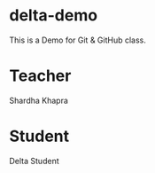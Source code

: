 # delta-demo
This is a Demo for Git &amp; GitHub class.

# Teacher
Shardha Khapra

# Student 
Delta Student